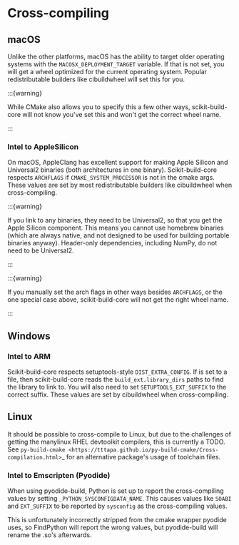 # Cross-compiling

## macOS

Unlike the other platforms, macOS has the ability to target older operating
systems with the `MACOSX_DEPLOYMENT_TARGET` variable. If that is not set, you
will get a wheel optimized for the current operating system. Popular
redistributable builders like cibuildwheel will set this for you.

:::{warning}

While CMake also allows you to specify this a few other ways, scikit-build-core
will not know you've set this and won't get the correct wheel name.

:::

### Intel to AppleSilicon

On macOS, AppleClang has excellent support for making Apple Silicon and
Universal2 binaries (both architectures in one binary). Scikit-build-core
respects `ARCHFLAGS` if `CMAKE_SYSTEM_PROCESSOR` is not in the cmake args.
These values are set by most redistributable builders like cibuildwheel when
cross-compiling.

:::{warning}

If you link to any binaries, they need to be Universal2, so that you get the
Apple Silicon component. This means you cannot use homebrew binaries (which are
always native, and not designed to be used for building portable binaries
anyway). Header-only dependencies, including NumPy, do not need to be
Universal2.

:::

:::{warning}

If you manually set the arch flags in other ways besides `ARCHFLAGS`, or the
one special case above, scikit-build-core will not get the right wheel name.

:::

## Windows

### Intel to ARM

Scikit-build-core respects setuptools-style `DIST_EXTRA_CONFIG`. If is set to a
file, then scikit-build-core reads the `build_ext.library_dirs` paths to find
the library to link to. You will also need to set `SETUPTOOLS_EXT_SUFFIX` to the
correct suffix. These values are set by cibuildwheel when cross-compiling.

## Linux

It should be possible to cross-compile to Linux, but due to the challenges of
getting the manylinux RHEL devtoolkit compilers, this is currently a TODO. See
`py-build-cmake <https://tttapa.github.io/py-build-cmake/Cross-compilation.html>`\_
for an alternative package's usage of toolchain files.

### Intel to Emscripten (Pyodide)

When using pyodide-build, Python is set up to report the cross-compiling values
by setting `_PYTHON_SYSCONFIGDATA_NAME`. This causes values like `SOABI` and
`EXT_SUFFIX` to be reported by `sysconfig` as the cross-compiling values.

This is unfortunately incorrectly stripped from the cmake wrapper pyodide uses,
so FindPython will report the wrong values, but pyodide-build will rename the
.so's afterwards.
